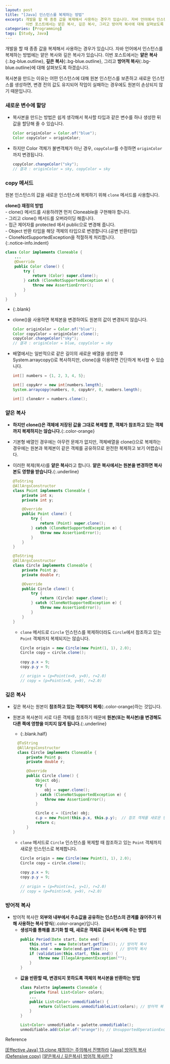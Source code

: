 ```yaml
---
layout: post
title: "[Java] 인스턴스를 복제하는 방법"
excerpt: 개발을 할 때 종종 값을 복제해서 사용하는 경우가 있습니다. 자바 언어에서 인스턴스를 복제하는 방법에는 얕은 복사와 깊은 복사가 있습니다.
         이번 포스트에서는 얕은 복사, 깊은 복사, 그리고 방어적 복사에 대해 살펴보도록 하겠습니다.
categories: [Programming]
tags: [Study, Java]
---
```


개발을 할 때 종종 값을 복제해서 사용하는 경우가 있습니다. 자바 언어에서 인스턴스를 복제하는 방법에는 얕은 복사와 깊은 복사가 있습니다. 
이번 포스트에서는 **얕은 복사**{:.bg-blue.outline}, **깊은 복사**{:.bg-blue.outline}, 그리고 **방어적 복사**{:.bg-blue.outline}에 대해 살펴보도록 하겠습니다.

복사본을 만드는 이유는 어떤 인스턴스에 대해 원본 인스턴스를 보존하고 새로운 인스턴스를 생성하면, 변경 전의 값도 유지되어 작업이 실패하는 경우에도 원본이 손상되지 않기 때문입니다.

### 새로운 변수에 할당
- 복사본을 만드는 방법은 쉽게 생각해서 복사할 타입과 같은 변수를 하나 생성한 뒤 값을 할당해 줄 수 있습니다.
  ```java
  Color originColor = Color.of("blue");
  Color copyColor = originColor;
  ```
- 하지만 Color 객체가 불변객체가 아닌 경우, `copyColor`를 수정하면 `originColor`까지 변경됩니다.
  ```java
  copyColor.changeColor("sky");
  // 결과 : originColor = sky, copyColor = sky
  ```

### copy 메서드
원본 인스턴스의 값을 새로운 인스턴스에 복제하기 위해 `clone` 메서드를 사용합니다.  

**clone() 재정의 방법**  
  \- clone() 메서드를 사용하려면 먼저 Cloneable을 구현해야 합니다.  
  \- 그리고 clone() 메서드를 오버라이딩 해줍니다.  
  \- 접근 제어자를 protected 에서 public으로 변경해 줍니다.  
  \- Object 반환 타입을 해당 객체의 타입으로 변경합니다.(공변 반환타입)  
  \- CloneNotSupportedException을 적절하게 처리합니다.  
{:.notice-info.indent}

  ```java
  class Color implements Cloneable {
      ...
      @Override 
      public Color clone() {
          try {
              return (Color) super.clone();
          } catch (CloneNotSupportedException e) {
              throw new AssertionError();
          }
      }
  }
  ```

- {:.blank}
- clone()을 사용하면 복제본을 변경하여도 원본의 값이 변경되지 않습니다.

  ```java
  Color originColor = Color.of("blue");
  Color copyColor = originColor.clone();
  copyColor.changeColor("sky");
  // 결과 : originColor = blue, copyColor = sky
  ``` 

- 배열에서는 일반적으로 같은 길이의 새로운 배열을 생성한 후 System.arraycopy()로 복사하지만, clone()을 이용하면 간단하게 복사할 수 있습니다.

  ```java
  int[] numbers = {1, 2, 3, 4, 5};

  int[] copyArr = new int[numbers.length];
  System.arraycopy(numbers, 0, copyArr, 0, numbers.length);
  
  int[] cloneArr = numbers.clone();
  ``` 

### 얕은 복사
- **하지만 clone()은 객체에 저장된 값을 그대로 복제할 뿐, 객체가 참조하고 있는 객체까지 복제하지는 않습니다.**{:.color-orange}
- 기본형 배열인 경우에는 아무런 문제가 없지만, 객체배열을 clone()으로 복제하는 경우에는 원본과 복제본이 같은 객체를 공유하므로 완전한 복제하고 보기 어렵습니다.
- 이러한 복제(복사)를 **얕은 복사**라고 합니다. **얕은 복사에서는 원본을 변경하면 복사본도 영향을 받습니다.**{:.underline}

  ```java
  @ToString
  @AllArgsConstructor
  class Point implements Cloneable {
      private int x;
      private int y;

      @Override
      public Point clone() {
          try {
              return (Point) super.clone();
          } catch (CloneNotSupportedException e) {
              throw new AssertionError();
          }
      }
  }
  ``` 
  ```java
  @ToString
  @AllArgsConstructor
  class Circle implements Cloneable {
      private Point p;
      private double r;

      @Override
      public Circle clone() {
          try {
              return (Circle) super.clone();
          } catch (CloneNotSupportedException e) {
              throw new AssertionError();
          }
      }
  }
  ```
  
  - `clone` 메서드로 `Circle` 인스턴스를 복제하더라도 `Circle`에서 참조하고 있는 `Point` 객체까지 복제되지는 않습니다.
    
    ```java
    Circle origin = new Circle(new Point(1, 1), 2.0);
    Circle copy = circle.clone();
      
    copy.p.x = 9;
    copy.p.y = 9;
    
    // origin = (p=Point(x=9, y=9), r=2.0)
    // copy = (p=Point(x=9, y=9), r=2.0)
    ```


### 깊은 복사
- 깊은 복사는 원본이 **참조하고 있는 객체까지 복제**{:.color-orange}하는 것입니다.
- 원본과 복사본이 서로 다른 객체를 참조하기 때문에 **원본(또는 복사본)을 변경해도 다른 쪽에 영향을 미치지 않게 됩니다.**{:.underline}
  - {:.blank.half}
  
  ```java
    @ToString
    @AllArgsConstructor
    class Circle implements Cloneable {
        private Point p;
        private double r;

        @Override
        public Circle clone() {
            Object obj;
            try {
                obj = super.clone();
            } catch (CloneNotSupportedException e) {
                throw new AssertionError();
            }

            Circle c = (Circle) obj;
            c.p = new Point(this.p.x, this.p.y);  // 참조 객체를 새로운 인스턴스로 생성
            return c;
        }
  }
  ```

  - `clone` 메서드로 `Circle` 인스턴스를 복제할 때 참조하고 있는 `Point` 객체까지 새로운 인스턴스로 복제합니다.

    ```java
    Circle origin = new Circle(new Point(1, 1), 2.0);
    Circle copy = circle.clone();
        
    copy.p.x = 9;
    copy.p.y = 9;
      
    // origin = (p=Point(x=1, y=1), r=2.0)
    // copy = (p=Point(x=9, y=9), r=2.0)
    ```
  


### 방어적 복사
- 방어적 복사란 **외부와 내부에서 주소값을 공유하는 인스턴스의 관계를 끊어주기 위해 사용하는 복사 방식**{:.color-orange}입니다.
  - **생성자를 통해를 초기화 할 때, 새로운 객체로 감싸서 복사해 주는 방법**
    ```java
    public Period(Date start, Date end) {
        this.start = new Date(start.getTime()); // 방어적 복사
        this.end = new Date(end.getTime());     // 방어적 복사
        if (validation(this.start, this.end)) {
            throw new IllegalArgumentException("");
        }
    }
    ```
  - **값을 반환할 때, 변경되지 못하도록 객체의 복사본을 반환하는 방법**
    ```java
    class Palette implements Cloneable {
        private final List<Color> colors;
        ...
        public List<Color> unmodifiable() {
            return Collections.unmodifiableList(colors); // 방어적 복
        }
    }
    ```
    ```java
    List<Color> unmodifiable = palette.unmodifiable();
    unmodifiable.add(Color.of("orange")); // UnsupportedOperationException 발생!
    ```



<div class="post-reference">
   <p>Reference</p>
   <a href="https://github.com/pageprologue/study-effective-java/blob/main/heejin/docs/chapter3/item_13.md">[Effective Java] 13.clone 재정의는 주의해서 진행하라</a>
   <a href="https://velog.io/@max9106/Java-%EB%B0%A9%EC%96%B4%EC%A0%81-%EB%B3%B5%EC%82%ACDefensive-copy">[Java] 방어적 복사(Defensive copy)</a>
   <a href="https://velog.io/@miot2j/%EC%96%95%EC%9D%80%EB%B3%B5%EC%82%AC-%EA%B9%8A%EC%9D%80%EB%B3%B5%EC%82%AC-%EB%B0%A9%EC%96%B4%EC%A0%81-%EB%B3%B5%EC%82%AC%EB%9E%80">[얕은복사 / 깊은복사] 방어적 복사란 ?</a>
</div>

